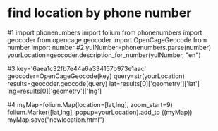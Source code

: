 # find location by phone number

#1
import phonenumbers
import folium
from phonenumbers import geocoder
from opencage.geocoder import OpenCageGeocode
from number import number
#2
yulNumber=phonenumbers.parse(number)
yourLocation=geocoder.description_for_number(yulNumber, "en")

#3
key='6aea1c32fb7e44a6a334157b973e1aac'
geocoder=OpenCageGeocode(key)
query=str(yourLocation)
results=geocoder.geocode(query)
lat=results[0]['geometry']['lat']
lng=results[0]['geometry']['lng']

#4
myMap=folium.Map(location=[lat,lng], zoom_start=9)
folium.Marker([lat,lng], popup=yourLocation).add_to ((myMap))
myMap.save("newlocation.html")
